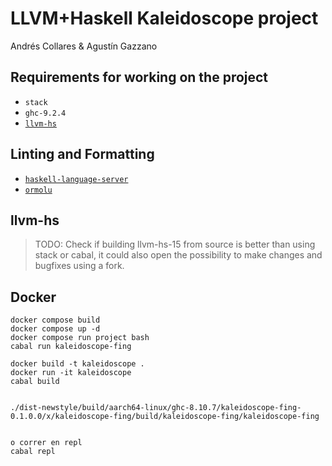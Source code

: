 # LLVM+Haskell Kaleidoscope project

Andrés Collares & Agustín Gazzano

## Requirements for working on the project

- `stack`
- `ghc-9.2.4`
- [`llvm-hs`](https://hackage.haskell.org/package/llvm-hs)

## Linting and Formatting

- [`haskell-language-server`](https://github.com/haskell/haskell-language-server)
- [`ormolu`](https://github.com/tweag/ormolu)

## llvm-hs

> TODO: Check if building llvm-hs-15 from source is better than using stack or cabal, it could also open the possibility to make changes and bugfixes using a fork.

## Docker

```
docker compose build
docker compose up -d
docker compose run project bash
cabal run kaleidoscope-fing
```

```
docker build -t kaleidoscope .
docker run -it kaleidoscope 
cabal build


./dist-newstyle/build/aarch64-linux/ghc-8.10.7/kaleidoscope-fing-0.1.0.0/x/kaleidoscope-fing/build/kaleidoscope-fing/kaleidoscope-fing


o correr en repl
cabal repl
```